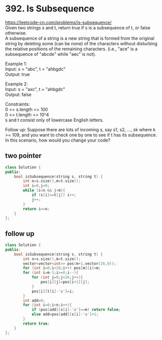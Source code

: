 # 392. Is Subsequence
https://leetcode-cn.com/problems/is-subsequence/  
Given two strings s and t, return true if s is a subsequence of t, or false otherwise.    
A subsequence of a string is a new string that is formed from the original string by deleting some (can be none) of the characters without disturbing the relative positions of the remaining characters. (i.e., "ace" is a subsequence of "abcde" while "aec" is not).   

Example 1:   
Input: s = "abc", t = "ahbgdc"  
Output: true  

Example 2:  
Input: s = "axc", t = "ahbgdc"  
Output: false  

Constraints:  
0 <= s.length <= 100  
0 <= t.length <= 10^4  
s and t consist only of lowercase English letters.  

Follow up: Suppose there are lots of incoming s, say s1, s2, ..., sk where k >= 109, and you want to check one by one to see if t has its subsequence. In this scenario, how would you change your code?

## two pointer
``` cpp
class Solution {
public:
    bool isSubsequence(string s, string t) {
        int n=s.size(),m=t.size();
        int i=0,j=0;
        while (i<n && j<m){
            if (s[i]==t[j]) i++;
            j++;
        }
        return i==n;   
    }
};
```

## follow up
``` cpp
class Solution {
public:
    bool isSubsequence(string s, string t) {
        int n=s.size(),m=t.size();
        vector<vector<int>> pos(m+1,vector(26,0));
        for (int i=0;i<26;i++) pos[m][i]=m;
        for (int i=m-1;i>=0;i--){
            for (int j=0;j<26;j++){
                pos[i][j]=pos[i+1][j];
            }
            pos[i][t[i]-'a']=i;
        }
        int add=0;
        for (int i=0;i<n;i++){
            if (pos[add][s[i]-'a']==m) return false;
            else add=pos[add][s[i]-'a']+1;
        }
        return true;
    }
};
```
